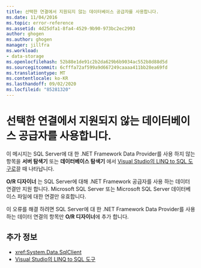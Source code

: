 ```yaml
---
title: 선택한 연결에서 지원되지 않는 데이터베이스 공급자를 사용합니다.
ms.date: 11/04/2016
ms.topic: error-reference
ms.assetid: 4d25dfa1-8fa4-4529-9b90-973bc2ec2993
author: ghogen
ms.author: ghogen
manager: jillfra
ms.workload:
- data-storage
ms.openlocfilehash: 52b88e1de91c2b2da629b6b9034ac552b8d88d5d
ms.sourcegitcommit: 6cfffa72af599a9d667249caaaa411bb28ea69fd
ms.translationtype: MT
ms.contentlocale: ko-KR
ms.lasthandoff: 09/02/2020
ms.locfileid: "85281320"
---
```

# <a name="the-selected-connection-uses-an-unsupported-database-provider"></a>선택한 연결에서 지원되지 않는 데이터베이스 공급자를 사용합니다.

이 메시지는 SQL Server에 대 한 .NET Framework Data Provider를 사용 하지 않는 항목을 **서버 탐색기** 또는 **데이터베이스 탐색기** 에서 [Visual Studio의 LINQ to SQL 도구로](../data-tools/linq-to-sql-tools-in-visual-studio2.md)끌 때 나타납니다.

**O/R 디자이너** 는 SQL Server에 대해 .NET Framework 공급자를 사용 하는 데이터 연결만 지원 합니다. Microsoft SQL Server 또는 Microsoft SQL Server 데이터베이스 파일에 대한 연결만 유효합니다.

이 오류를 해결 하려면 SQL Server에 대 한 .NET Framework Data Provider를 사용 하는 데이터 연결의 항목만 **O/R 디자이너**에 추가 합니다.

## <a name="see-also"></a>추가 정보

- <xref:System.Data.SqlClient>
- [Visual Studio의 LINQ to SQL 도구](../data-tools/linq-to-sql-tools-in-visual-studio2.md)
